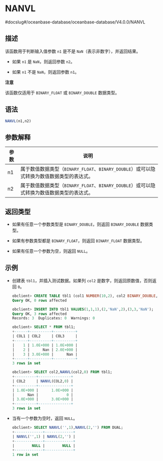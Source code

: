 NANVL 
==========================
#docslug#/oceanbase-database/oceanbase-database/V4.0.0/NANVL


描述 
-----------------------

该函数用于判断输入值参数 `n1` 是不是 `NaN`（表示非数字），并返回结果。

* 如果 `n1` 是 `NaN`，则返回参数 `n2`。

  

* 如果 `n1` 不是 `NaN`，则返回参数 `n1`。

  



**注意**



该函数仅适用于 `BINARY_FLOAT` 或 `BINARY_DOUBLE` 数据类型。

语法 
-----------------------

```sql
NANVL(n1,n2)
```



参数解释 
-------------------------



| 参数 |                             说明                              |
|----|-------------------------------------------------------------|
| n1 | 属于数值数据类型（`BINARY_FLOAT`、`BINARY_DOUBLE`）或可以隐式转换为数值数据类型的表达式。 |
| n2 | 属于数值数据类型（`BINARY_FLOAT`、`BINARY_DOUBLE`）或可以隐式转换为数值数据类型的表达式。 |



返回类型 
-------------------------

* 如果有任意一个参数类型是 `BINARY_DOUBLE`，则返回 `BINARY_DOUBLE` 数据类型。

  

* 如果有参数类型都是 `BINARY_FLOAT`，则返回 `BINARY_FLOAT` 数据类型。

  

* 如果有任意一个参数为空，则返回 `NULL`。

  




示例 
-----------------------

* 创建表 `tbl1`，并插入测试数据。如果列 `col2` 是数字，则返回原数值，否则返回 `0`。

  ```sql
  obclient> CREATE TABLE tbl1 (col1 NUMBER(10,2), col2 BINARY_DOUBLE, col3 BINARY_FLOAT);
  Query OK, 0 rows affected
  
  obclient> INSERT INTO tbl1 VALUES(1,1,1),(2,'NaN',2),(3,3,'NaN');
  Query OK, 3 rows affected
  Records: 3  Duplicates: 0  Warnings: 0
  
  obclient> SELECT * FROM tbl1;
  +------+----------+----------+
  | COL1 | COL2     | COL3     |
  +------+----------+----------+
  |    1 | 1.0E+000 | 1.0E+000 |
  |    2 |      Nan | 2.0E+000 |
  |    3 | 3.0E+000 |      Nan |
  +------+----------+----------+
  3 rows in set
  
  obclient> SELECT col2,NANVL(col2,0) FROM tbl1;
  +----------+---------------+
  | COL2     | NANVL(COL2,0) |
  +----------+---------------+
  | 1.0E+000 |      1.0E+000 |
  |      Nan |             0 |
  | 3.0E+000 |      3.0E+000 |
  +----------+---------------+
  3 rows in set
  ```

  

* 当有一个参数为空时，返回 `NULL`。

  ```sql
  obclient> SELECT NANVL('',1),NANVL(2,'') FROM DUAL;
  +-------------+-------------+
  | NANVL('',1) | NANVL(2,'') |
  +-------------+-------------+
  |        NULL |        NULL |
  +-------------+-------------+
  1 row in set
  ```

  



